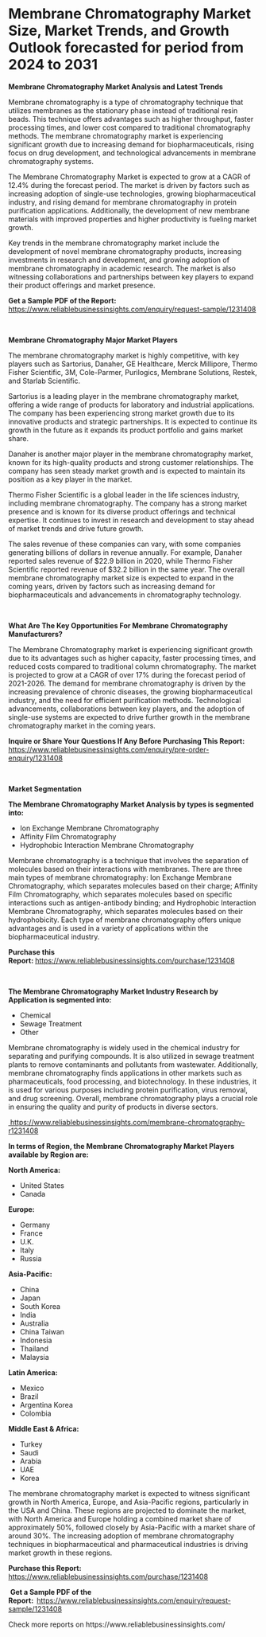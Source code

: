 <p><h1>Membrane Chromatography Market Size, Market Trends, and Growth Outlook forecasted for period from 2024 to 2031</h1></p><p><strong>Membrane Chromatography Market Analysis and Latest Trends</strong></p>
<p><p>Membrane chromatography is a type of chromatography technique that utilizes membranes as the stationary phase instead of traditional resin beads. This technique offers advantages such as higher throughput, faster processing times, and lower cost compared to traditional chromatography methods. The membrane chromatography market is experiencing significant growth due to increasing demand for biopharmaceuticals, rising focus on drug development, and technological advancements in membrane chromatography systems.</p><p>The Membrane Chromatography Market is expected to grow at a CAGR of 12.4% during the forecast period. The market is driven by factors such as increasing adoption of single-use technologies, growing biopharmaceutical industry, and rising demand for membrane chromatography in protein purification applications. Additionally, the development of new membrane materials with improved properties and higher productivity is fueling market growth.</p><p>Key trends in the membrane chromatography market include the development of novel membrane chromatography products, increasing investments in research and development, and growing adoption of membrane chromatography in academic research. The market is also witnessing collaborations and partnerships between key players to expand their product offerings and market presence.</p></p>
<p><strong>Get a Sample PDF of the Report:&nbsp;</strong> <a href="https://www.reliablebusinessinsights.com/enquiry/request-sample/1231408">https://www.reliablebusinessinsights.com/enquiry/request-sample/1231408</a></p>
<p>&nbsp;</p>
<p><strong>Membrane Chromatography Major Market Players</strong></p>
<p><p>The membrane chromatography market is highly competitive, with key players such as Sartorius, Danaher, GE Healthcare, Merck Millipore, Thermo Fisher Scientific, 3M, Cole-Parmer, Purilogics, Membrane Solutions, Restek, and Starlab Scientific.</p><p>Sartorius is a leading player in the membrane chromatography market, offering a wide range of products for laboratory and industrial applications. The company has been experiencing strong market growth due to its innovative products and strategic partnerships. It is expected to continue its growth in the future as it expands its product portfolio and gains market share.</p><p>Danaher is another major player in the membrane chromatography market, known for its high-quality products and strong customer relationships. The company has seen steady market growth and is expected to maintain its position as a key player in the market.</p><p>Thermo Fisher Scientific is a global leader in the life sciences industry, including membrane chromatography. The company has a strong market presence and is known for its diverse product offerings and technical expertise. It continues to invest in research and development to stay ahead of market trends and drive future growth.</p><p>The sales revenue of these companies can vary, with some companies generating billions of dollars in revenue annually. For example, Danaher reported sales revenue of $22.9 billion in 2020, while Thermo Fisher Scientific reported revenue of $32.2 billion in the same year. The overall membrane chromatography market size is expected to expand in the coming years, driven by factors such as increasing demand for biopharmaceuticals and advancements in chromatography technology.</p></p>
<p>&nbsp;</p>
<p><strong>What Are The Key Opportunities For Membrane Chromatography Manufacturers?</strong></p>
<p><p>The Membrane Chromatography market is experiencing significant growth due to its advantages such as higher capacity, faster processing times, and reduced costs compared to traditional column chromatography. The market is projected to grow at a CAGR of over 17% during the forecast period of 2021-2026. The demand for membrane chromatography is driven by the increasing prevalence of chronic diseases, the growing biopharmaceutical industry, and the need for efficient purification methods. Technological advancements, collaborations between key players, and the adoption of single-use systems are expected to drive further growth in the membrane chromatography market in the coming years.</p></p>
<p><strong>Inquire or Share Your Questions If Any Before Purchasing This Report:</strong> <a href="https://www.reliablebusinessinsights.com/enquiry/pre-order-enquiry/1231408">https://www.reliablebusinessinsights.com/enquiry/pre-order-enquiry/1231408</a></p>
<p>&nbsp;</p>
<p><strong>Market Segmentation</strong></p>
<p><strong>The Membrane Chromatography Market Analysis by types is segmented into:</strong></p>
<p><ul><li>Ion Exchange Membrane Chromatography</li><li>Affinity Film Chromatography</li><li>Hydrophobic Interaction Membrane Chromatography</li></ul></p>
<p><p>Membrane chromatography is a technique that involves the separation of molecules based on their interactions with membranes. There are three main types of membrane chromatography: Ion Exchange Membrane Chromatography, which separates molecules based on their charge; Affinity Film Chromatography, which separates molecules based on specific interactions such as antigen-antibody binding; and Hydrophobic Interaction Membrane Chromatography, which separates molecules based on their hydrophobicity. Each type of membrane chromatography offers unique advantages and is used in a variety of applications within the biopharmaceutical industry.</p></p>
<p><strong>Purchase this Report:&nbsp;</strong><a href="https://www.reliablebusinessinsights.com/purchase/1231408">https://www.reliablebusinessinsights.com/purchase/1231408</a></p>
<p>&nbsp;</p>
<p><strong>The Membrane Chromatography Market Industry Research by Application is segmented into:</strong></p>
<p><ul><li>Chemical</li><li>Sewage Treatment</li><li>Other</li></ul></p>
<p><p>Membrane chromatography is widely used in the chemical industry for separating and purifying compounds. It is also utilized in sewage treatment plants to remove contaminants and pollutants from wastewater. Additionally, membrane chromatography finds applications in other markets such as pharmaceuticals, food processing, and biotechnology. In these industries, it is used for various purposes including protein purification, virus removal, and drug screening. Overall, membrane chromatography plays a crucial role in ensuring the quality and purity of products in diverse sectors.</p></p>
<p><a href="https://www.reliablebusinessinsights.com/membrane-chromatography-r1231408">&nbsp;https://www.reliablebusinessinsights.com/membrane-chromatography-r1231408</a></p>
<p><strong>In terms of Region, the Membrane Chromatography Market Players available by Region are:</strong></p>
<p>
    <p> <strong> North America: </strong>
        <ul>
            <li>United States</li>
            <li>Canada</li>
        </ul>
        </p> 
    <p> <strong> Europe: </strong>
        <ul>
            <li>Germany</li>
            <li>France</li>
            <li>U.K.</li>
            <li>Italy</li>
            <li>Russia</li>
        </ul>
        </p> 
    <p> <strong> Asia-Pacific: </strong>
        <ul>
            <li>China</li>
            <li>Japan</li>
            <li>South Korea</li>
            <li>India</li>
            <li>Australia</li>
            <li>China Taiwan</li>
            <li>Indonesia</li>
            <li>Thailand</li>
            <li>Malaysia</li>
        </ul>
        </p> 
    <p> <strong> Latin America: </strong>
        <ul>
            <li>Mexico</li>
            <li>Brazil</li>
            <li>Argentina Korea</li>
            <li>Colombia</li>
        </ul>
        </p> 
    <p> <strong> Middle East & Africa: </strong>
        <ul>
            <li>Turkey</li>
            <li>Saudi</li>
            <li>Arabia</li>
            <li>UAE</li>
            <li>Korea</li>
        </ul>
    </p>
    </p>
<p><p>The membrane chromatography market is expected to witness significant growth in North America, Europe, and Asia-Pacific regions, particularly in the USA and China. These regions are projected to dominate the market, with North America and Europe holding a combined market share of approximately 50%, followed closely by Asia-Pacific with a market share of around 30%. The increasing adoption of membrane chromatography techniques in biopharmaceutical and pharmaceutical industries is driving market growth in these regions.</p></p>
<p><strong>Purchase this Report: </strong><a href="https://www.reliablebusinessinsights.com/purchase/1231408">https://www.reliablebusinessinsights.com/purchase/1231408</a></p>
<p>&nbsp;<strong>Get a Sample PDF of the Report:&nbsp;&nbsp;</strong><a href="https://www.reliablebusinessinsights.com/enquiry/request-sample/1231408">https://www.reliablebusinessinsights.com/enquiry/request-sample/1231408</a></p>
<p><strong></strong></p>
<p>Check more reports on https://www.reliablebusinessinsights.com/</p>